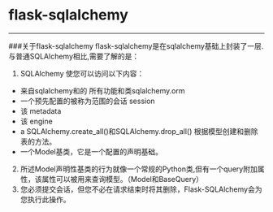 # flask-sqlalchemy
----
###关于flask-sqlalchemy
flask-sqlalchemy是在sqlalchemy基础上封装了一层.
与普通SQLAlchemy相比,需要了解的是：  
1. SQLAlchemy 使您可以访问以下内容：  
* 来自sqlalchemy和的 所有功能和类sqlalchemy.orm
* 一个预先配置的被称为范围的会话 session
* 该 metadata
* 该 engine
* a SQLAlchemy.create_all()和SQLAlchemy.drop_all() 根据模型创建和删除表的方法。
* 一个Model基类，它是一个配置的声明基础。
2. 所述Model声明性基类的行为就像一个常规的Python类,但有一个query附加属性，该属性可以被用来查询模型。（Model和BaseQuery）
3. 您必须提交会话，但您不必在请求结束时将其删除，Flask-SQLAlchemy会为您执行此操作。
